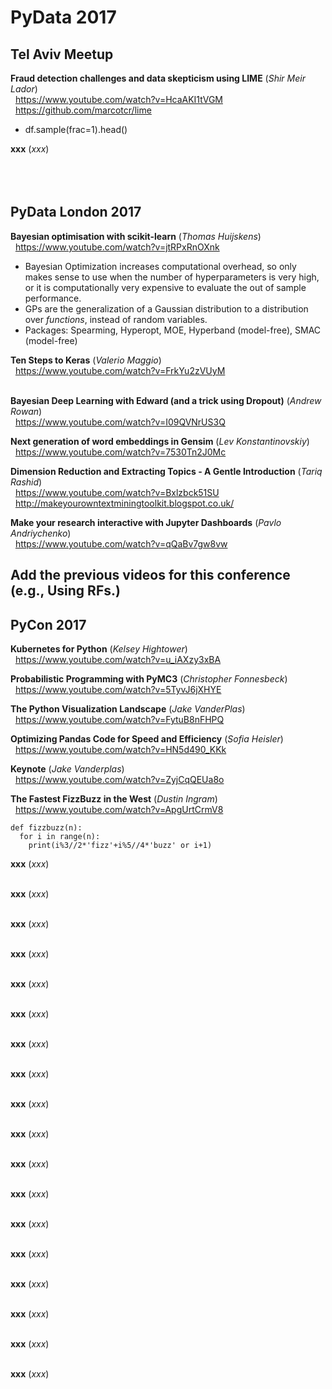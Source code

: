 # PyData 2017

## Tel Aviv Meetup

**Fraud detection challenges and data skepticism using LIME** (_Shir Meir Lador_)
<br/>&nbsp;&nbsp;https://www.youtube.com/watch?v=HcaAKI1tVGM
<br/>&nbsp;&nbsp;https://github.com/marcotcr/lime

- df.sample(frac=1).head()

**xxx** (_xxx_)
<br/>&nbsp;&nbsp;
<br/>&nbsp;&nbsp;
<br/>&nbsp;&nbsp;



## PyData London 2017

**Bayesian optimisation with scikit-learn** (_Thomas Huijskens_)
<br/>&nbsp;&nbsp;https://www.youtube.com/watch?v=jtRPxRnOXnk

- Bayesian Optimization increases computational overhead, so only makes sense to use when the number of hyperparameters is very high, or it is computationally very expensive to evaluate the out of sample performance.
- GPs are the generalization of a Gaussian distribution to a distribution over _functions_, instead of random variables.
- Packages: Spearming, Hyperopt, MOE, Hyperband (model-free), SMAC (model-free)

**Ten Steps to Keras** (_Valerio Maggio_)
<br/>&nbsp;&nbsp;https://www.youtube.com/watch?v=FrkYu2zVUyM
<br/>&nbsp;&nbsp;

**Bayesian Deep Learning with Edward (and a trick using Dropout)** (_Andrew Rowan_)
<br/>&nbsp;&nbsp;https://www.youtube.com/watch?v=I09QVNrUS3Q


**Next generation of word embeddings in Gensim** (_Lev Konstantinovskiy_)
<br/>&nbsp;&nbsp;https://www.youtube.com/watch?v=7530Tn2J0Mc


**Dimension Reduction and Extracting Topics - A Gentle Introduction** (_Tariq Rashid_)
<br/>&nbsp;&nbsp;https://www.youtube.com/watch?v=Bxlzbck51SU
<br/>&nbsp;&nbsp;http://makeyourowntextminingtoolkit.blogspot.co.uk/


**Make your research interactive with Jupyter Dashboards** (_Pavlo Andriychenko_)
<br/>&nbsp;&nbsp;https://www.youtube.com/watch?v=qQaBv7gw8vw


## Add the previous videos for this conference (e.g., Using RFs.)



## PyCon 2017

**Kubernetes for Python** (_Kelsey Hightower_)
<br/>&nbsp;&nbsp;https://www.youtube.com/watch?v=u_iAXzy3xBA

**Probabilistic Programming with PyMC3** (_Christopher Fonnesbeck_)
<br/>&nbsp;&nbsp;https://www.youtube.com/watch?v=5TyvJ6jXHYE

**The Python Visualization Landscape** (_Jake VanderPlas_)
<br/>&nbsp;&nbsp;https://www.youtube.com/watch?v=FytuB8nFHPQ

**Optimizing Pandas Code for Speed and Efficiency** (_Sofia Heisler_)
<br/>&nbsp;&nbsp;https://www.youtube.com/watch?v=HN5d490_KKk

**Keynote** (_Jake Vanderplas_)
<br/>&nbsp;&nbsp;https://www.youtube.com/watch?v=ZyjCqQEUa8o

**The Fastest FizzBuzz in the West** (_Dustin Ingram_)
<br/>&nbsp;&nbsp;https://www.youtube.com/watch?v=ApgUrtCrmV8

```
def fizzbuzz(n):
  for i in range(n):
    print(i%3//2*'fizz'+i%5//4*'buzz' or i+1)
```

**xxx** (_xxx_)
<br/>&nbsp;&nbsp;

**xxx** (_xxx_)
<br/>&nbsp;&nbsp;

**xxx** (_xxx_)
<br/>&nbsp;&nbsp;

**xxx** (_xxx_)
<br/>&nbsp;&nbsp;

**xxx** (_xxx_)
<br/>&nbsp;&nbsp;

**xxx** (_xxx_)
<br/>&nbsp;&nbsp;

**xxx** (_xxx_)
<br/>&nbsp;&nbsp;


**xxx** (_xxx_)
<br/>&nbsp;&nbsp;

**xxx** (_xxx_)
<br/>&nbsp;&nbsp;

**xxx** (_xxx_)
<br/>&nbsp;&nbsp;

**xxx** (_xxx_)
<br/>&nbsp;&nbsp;

**xxx** (_xxx_)
<br/>&nbsp;&nbsp;

**xxx** (_xxx_)
<br/>&nbsp;&nbsp;

**xxx** (_xxx_)
<br/>&nbsp;&nbsp;

**xxx** (_xxx_)
<br/>&nbsp;&nbsp;

**xxx** (_xxx_)
<br/>&nbsp;&nbsp;

**xxx** (_xxx_)
<br/>&nbsp;&nbsp;

**xxx** (_xxx_)
<br/>&nbsp;&nbsp;

